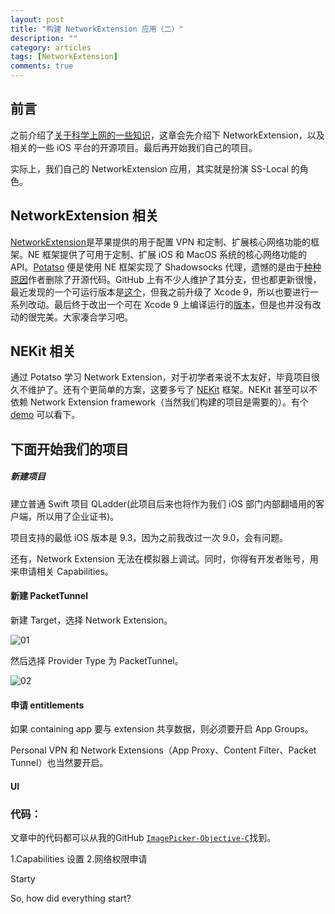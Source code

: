 ```yaml
---
layout: post
title: "构建 NetworkExtension 应用（二）"
description: ""
category: articles
tags: [NetworkExtension]
comments: true
---
```



## 前言

之前介绍了[关于科学上网的一些知识](http://ibloodline.com/articles/2017/11/13/NetworkExtension-01.html)，这章会先介绍下 NetworkExtension，以及相关的一些 iOS 平台的开源项目。最后再开始我们自己的项目。

实际上，我们自己的 NetworkExtension 应用，其实就是扮演 SS-Local 的角色。

## NetworkExtension 相关

[NetworkExtension](https://developer.apple.com/documentation/networkextension)是苹果提供的用于配置 VPN 和定制、扩展核心网络功能的框架。NE 框架提供了可用于定制、扩展 iOS 和 MacOS 系统的核心网络功能的 API。[Potatso](https://github.com/Potatso/Potatso) 便是使用 NE 框架实现了 Shadowsocks 代理，遗憾的是由于[种种原因](https://sspai.com/post/38909)作者删除了开源代码。GitHub 上有不少人维护了其分支，但也都更新很慢，最近发现的一个可运行版本是[这个](https://github.com/haxpor/Potatso)，但我之前升级了 Xcode 9，所以也要进行一系列改动。最后终于改出一个可在 Xcode 9 上编译运行的[版本](https://github.com/lettleprince/Potatso)，但是也并没有改动的很完美。大家凑合学习吧。

## NEKit 相关

通过 Potatso 学习 Network Extension，对于初学者来说不太友好，毕竟项目很久不维护了。还有个更简单的方案，这要多亏了 [NEKit](https://zhuhaow.github.io/NEKit/) 框架。NEKit 甚至可以不依赖 Network Extension framework（当然我们构建的项目是需要的）。有个 [demo](https://github.com/yichengchen/RabbitVpnDemo) 可以看下。

## 下面开始我们的项目

##### 新建项目

建立普通 Swift 项目 QLadder(此项目后来也将作为我们 iOS 部门内部翻墙用的客户端，所以用了企业证书)。

项目支持的最低 iOS 版本是 9.3，因为之前我改过一次 9.0，会有问题。

还有，Network Extension 无法在模拟器上调试。同时，你得有开发者账号，用来申请相关 Capabilities。

#### 新建 PacketTunnel

新建 Target，选择 Network Extension。

![01](https://lettleprince.github.io/images/20171115-NetworkExtension/01.png)

然后选择 Provider Type 为 PacketTunnel。

![02](https://lettleprince.github.io/images/20171115-NetworkExtension/02.png)

#### 申请 entitlements

如果 containing app 要与 extension 共享数据，则必须要开启 App Groups。

Personal VPN 和 Network Extensions（App Proxy、Content Filter、Packet Tunnel）也当然要开启。

#### UI




### 代码：
文章中的代码都可以从我的GitHub [`ImagePicker-Objective-C`](https://github.com/lettleprince/ImagePicker-Objective-C)找到。


1.Capabilities 设置
2.网络权限申请


Starty

So, how did everything start?
